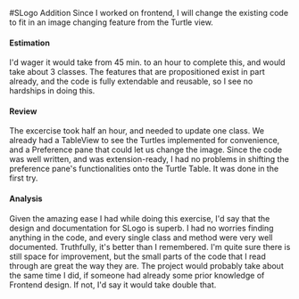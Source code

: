 #SLogo Addition
Since I worked on frontend, I will change the existing code to fit in an image changing feature from the Turtle view.

#### Estimation
I'd wager it would take from 45 min. to an hour to complete this, and would take about 3 classes. 
The features that are propositioned exist in part already, and the code is fully extendable and reusable, so I see no hardships in doing this.

#### Review
The excercise took half an hour, and needed to update one class. We already had a TableView to see the Turtles implemented for convenience, and a Preference pane that could let us change the image. Since the code was well written, and was extension-ready, I had no problems in shifting the preference pane's functionalities onto the Turtle Table. It was done in the first try.

#### Analysis
Given the amazing ease I had while doing this exercise, I'd say that the design and documentation for SLogo is superb. 
I had no worries finding anything in the code, and every single class and method were very well documented.
Truthfully, it's better than I remembered. I'm quite sure there is still space for improvement, but the small parts of the code that I read through are great the way they are.
The project would probably take about the same time I did, if someone had already some prior knowledge of Frontend design. If not, I'd say it would take double that. 
